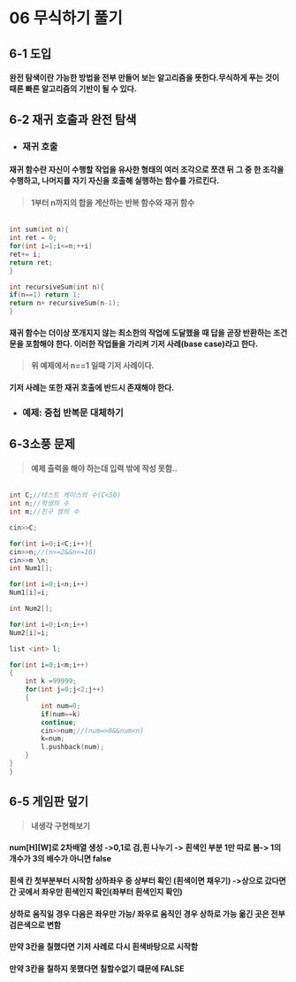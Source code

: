 # 06 무식하기 풀기
## 6-1 도입
#### **완전 탐색**이란 가능한 방법을 **전부** 만들어 보는 알고리즘을 뜻한다.무식하게 푸는 것이 때론 빠른 알고리즘의 기반이 될 수 있다.

## 6-2 재귀 호출과 완전 탐색
* ### 재귀 호출
#### **재귀 함수**란 자신이 수행할 작업을 유사한 형태의 여러 조각으로 쪼갠 뒤 그 중 한 조각을 수행하고, 나머지를 **자기 자신을 호출해 실행하는 함수**를 가르킨다.
> #### 1부터 n까지의 합을 계산하는 반복 함수와 재귀 함수
```c++

int sum(int n){
int ret = 0;
for(int i=1;i<=n;++i)
ret+= i;
return ret;
}

int recursiveSum(int n){
if(n==1) return 1;
return n+ recursiveSum(n-1);
}
```
#### 재귀 함수는 더이상 쪼개지지 않는 최소한의 작업에 도달했을 때 답을 곧장 반환하는 조건문을 포함해야 한다. 이러한 작업들을 가리켜 기저 사례(base case)라고 한다.
> #### 위 예제에서 n==1 일때 기저 사례이다.
#### 기저 사례는 또한 재귀 호출에 반드시 존재해야 한다.

* ### 예제: 중첩 반복문 대체하기
## 6-3소풍 문제
> #### 예제 출력을 해야 하는데 입력 밖에 작성 못함..
```c++

int C;//테스트 케이스의 수(C<50)
int n;//학생의 수 
int m;//친구 쌍의 수

cin>>C;

for(int i=0;i<C;i++){
cin>>n;//(n>=2&&n<=10)
cin>>m \n;
int Num1[];

for(int i=0;i<n;i++)
Num1[i]=i;

int Num2[];

for(int i=0;i<n;i++)
Num2[i]=i;

list <int> l;

for(int i=0;i<m;i++)
{
	int k =99999;
	for(int j=0;j<2;j++)
	{
		int num=0;
		if(num==k)
		continue;
		cin>>num;//(num=>0&&num<n)
		k=num;
		l.pushback(num);
	}
}		
}
```
## 6-5 게임판 덮기
> #### 내생각 구현해보기
#### num[H][W]로 2차배열 생성 ->0,1로 검,흰 나누기 -> 흰색인 부분 1만 따로 봄-> 1의 개수가 3의 배수가 아니면 false
#### 흰색 칸 첫부분부터 시작함  상하좌우 중 상부터 확인 (흰색이면 채우기) ->상으로 갔다면 간 곳에서 좌우만 흰색인지 확인(좌부터 흰색인지 확인)
#### 상하로 움직일 경우 다음은 좌우만 가능/ 좌우로 움직인 경우 상하로 가능 옮긴 곳은 전부 검은색으로 변함 
#### 만약 3칸을 칠했다면  기저 사례로 다시 흰색바탕으로 시작함
#### 만약 3칸을 칠하지 못했다면 칠할수없기 떄문에 FALSE
